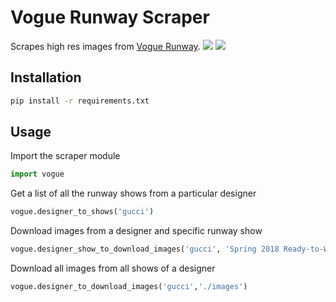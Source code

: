 # Vogue Runway Scraper
Scrapes high res images from [Vogue Runway](https://www.vogue.com/fashion-shows).
![](https://cdn.discordapp.com/attachments/1120417968032063538/1175971396522885190/gucci-spring-2018-ready-to-wear-0.png?ex=656d2bb5&is=655ab6b5&hm=3169e89c455160076de7edbae150cebe41d58218561e27ed57c53541985101dc&) ![](https://cdn.discordapp.com/attachments/1120417968032063538/1175971397030387782/gucci-spring-2018-ready-to-wear-2.png?ex=656d2bb5&is=655ab6b5&hm=ca1e99b3ae61f78c92b32a3821670076db670a47ee5a62435a12042e08a89554&)

## Installation
```bash
pip install -r requirements.txt
```

## Usage
Import the scraper module
```python
import vogue
```
Get a list of all the runway shows from a particular designer
```python
vogue.designer_to_shows('gucci')
```
Download images from a designer and specific runway show
```python
vogue.designer_show_to_download_images('gucci', 'Spring 2018 Ready-to-Wear', './images')
```
Download all images from all shows of a designer
```python
vogue.designer_to_download_images('gucci','./images')
```
